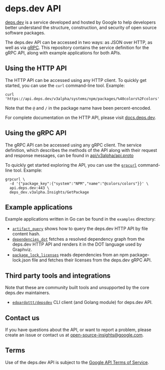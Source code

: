 # deps.dev API

[deps.dev](https://deps.dev/) is a service developed and hosted by Google to
help developers better understand the structure, construction, and security of
open source software packages.

The deps.dev API can be accessed in two ways: as JSON over HTTP, as well as via
[gRPC](https://grpc.io/). This repository contains the service definition for
the gRPC API, along with example applications for both APIs.

## Using the HTTP API

The HTTP API can be accessed using any HTTP client. To quickly get started, you
can use the `curl` command-line tool. Example:

```console
curl 'https://api.deps.dev/v3alpha/systems/npm/packages/%40colors%2Fcolors'
```

Note that the `@` and `/` in the package name have been percent-encoded.

For complete documentation on the HTTP API, please visit
[docs.deps.dev](https://docs.deps.dev/).

## Using the gRPC API

The gRPC API can be accessed using any gRPC client. The service definition,
which describes the methods of the API along with their request and response
messages, can be found in [api/v3alpha/api.proto](./api/v3alpha/api.proto)

To quickly get started exploring the API, you can use the
[`grpcurl`](https://github.com/fullstorydev/grpcurl) command-line tool.
Example:

```console
grpcurl \
  -d '{"package_key":{"system":"NPM","name":"@colors/colors"}}' \
  api.deps.dev:443 \
  deps_dev.v3alpha.Insights/GetPackage
```

## Example applications

Example applications written in Go can be found in the `examples` directory:

- [`artifact_query`](./examples/go/artifact_query) shows how to query the
  deps.dev HTTP API by file content hash.
- [`dependencies_dot`](./examples/go/dependencies_dot) fetches a resolved
  dependency graph from the deps.dev HTTP API and renders it in the DOT
  language used by Graphviz.
- [`package_lock_licenses`](./examples/go/package_lock_licenses) reads
  dependencies from an npm package-lock.json file and fetches their licenses
  from the deps.dev gRPC API.

## Third party tools and integrations

Note that these are community built tools and unsupported by the core deps.dev maintainers.

- [`edoardottt/depsdev`](https://github.com/edoardottt/depsdev) CLI client (and Golang module) for deps.dev API.

## Contact us

If you have questions about the API, or want to report a problem, please create
an issue or contact us at open-source-insights@google.com.

## Terms

Use of the deps.dev API is subject to the
[Google API Terms of Service](https://developers.google.com/terms).
